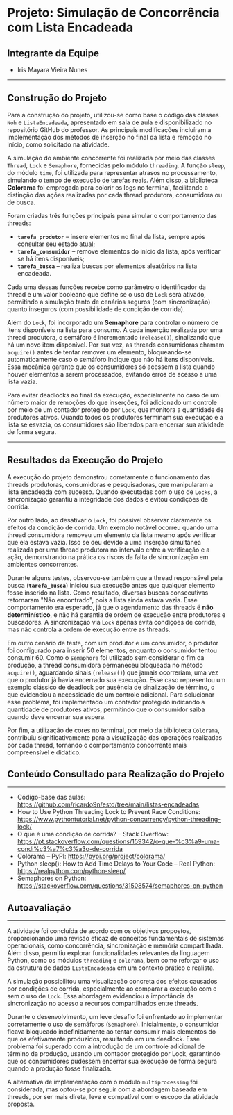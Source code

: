# **Projeto: Simulação de Concorrência com Lista Encadeada**

## **Integrante da Equipe**
- Iris Mayara Vieira Nunes

---

## **Construção do Projeto**

Para a construção do projeto, utilizou-se como base o código das classes `Noh` e `ListaEncadeada`, apresentado em sala de aula e disponibilizado no repositório GitHub do professor. As principais modificações incluíram a implementação dos métodos de inserção no final da lista e remoção no início, como solicitado na atividade.

A simulação do ambiente concorrente foi realizada por meio das classes `Thread`, `Lock` e `Semaphore`, fornecidas pelo módulo `threading`. A função `sleep`, do módulo `time`, foi utilizada para representar atrasos no processamento, simulando o tempo de execução de tarefas reais. Além disso, a biblioteca **Colorama** foi empregada para colorir os logs no terminal, facilitando a distinção das ações realizadas por cada thread produtora, consumidora ou de busca.

Foram criadas três funções principais para simular o comportamento das threads:

- **`tarefa_produtor`** – insere elementos no final da lista, sempre após consultar seu estado atual;
- **`tarefa_consumidor`** – remove elementos do início da lista, após verificar se há itens disponíveis;
- **`tarefa_busca`** – realiza buscas por elementos aleatórios na lista encadeada.

Cada uma dessas funções recebe como parâmetro o identificador da thread e um valor booleano que define se o uso de `Lock` será ativado, permitindo a simulação tanto de cenários seguros (com sincronização) quanto inseguros (com possibilidade de condição de corrida).

Além do `Lock`, foi incorporado um **Semaphore** para controlar o número de itens disponíveis na lista para consumo. A cada inserção realizada por uma thread produtora, o semáforo é incrementado (`release()`), sinalizando que há um novo item disponível. Por sua vez, as threads consumidoras chamam `acquire()` antes de tentar remover um elemento, bloqueando-se automaticamente caso o semáforo indique que não há itens disponíveis. Essa mecânica garante que os consumidores só acessem a lista quando houver elementos a serem processados, evitando erros de acesso a uma lista vazia.

Para evitar deadlocks ao final da execução, especialmente no caso de um número maior de remoções do que inserções, foi adicionado um controle por meio de um contador protegido por `Lock`, que monitora a quantidade de produtores ativos. Quando todos os produtores terminam sua execução e a lista se esvazia, os consumidores são liberados para encerrar sua atividade de forma segura.

---

## **Resultados da Execução do Projeto**

A execução do projeto demonstrou corretamente o funcionamento das threads produtoras, consumidoras e pesquisadoras, que manipularam a lista encadeada com sucesso. Quando executadas com o uso de `Locks`, a sincronização garantiu a integridade dos dados e evitou condições de corrida.

Por outro lado, ao desativar o `Lock`, foi possível observar claramente os efeitos da condição de corrida. Um exemplo notável ocorreu quando uma thread consumidora removeu um elemento da lista mesmo após verificar que ela estava vazia. Isso se deu devido a uma inserção simultânea realizada por uma thread produtora no intervalo entre a verificação e a ação, demonstrando na prática os riscos da falta de sincronização em ambientes concorrentes.

Durante alguns testes, observou-se também que a thread responsável pela busca (**`tarefa_busca`**) iniciou sua execução antes que qualquer elemento fosse inserido na lista. Como resultado, diversas buscas consecutivas retornaram "Não encontrado", pois a lista ainda estava vazia. Esse comportamento era esperado, já que o agendamento das threads é **não determinístico**, e não há garantia de ordem de execução entre produtores e buscadores. A sincronização via `Lock` apenas evita condições de corrida, mas não controla a ordem de execução entre as threads.


Em outro cenário de teste, com um produtor e um consumidor, o produtor foi configurado para inserir 
50 elementos, enquanto o consumidor tentou consumir 60. Como o `Semaphore` foi utilizado sem considerar 
o fim da produção, a thread consumidora permaneceu bloqueada no método `acquire()`, aguardando sinais 
(`release()`) que jamais ocorreriam, uma vez que o produtor já havia encerrado sua execução. Esse caso 
representou um exemplo clássico de deadlock por ausência de sinalização de término, o que evidenciou 
a necessidade de um controle adicional. Para solucionar esse problema, foi implementado um contador 
protegido indicando a quantidade de produtores ativos, permitindo que o consumidor saiba quando deve 
encerrar sua espera.

Por fim, a utilização de cores no terminal, por meio da biblioteca `Colorama`, contribuiu significativamente 
para a visualização das operações realizadas por cada thread, tornando o comportamento concorrente mais 
compreensível e didático.

## **Conteúdo Consultado para Realização do Projeto**
----------------------------------------------
- Código-base das aulas: https://github.com/ricardo9n/estd/tree/main/listas-encadeadas
- How to Use Python Threading Lock to Prevent Race Conditions: https://www.pythontutorial.net/python-concurrency/python-threading-lock/
- O que é uma condição de corrida? – Stack Overflow:
  https://pt.stackoverflow.com/questions/159342/o-que-%c3%a9-uma-condi%c3%a7%c3%a3o-de-corrida
- Colorama – PyPI: https://pypi.org/project/colorama/
- Python sleep(): How to Add Time Delays to Your Code – Real Python:
  https://realpython.com/python-sleep/
- Semaphores on Python:
  https://stackoverflow.com/questions/31508574/semaphores-on-python

## **Autoavaliação**
-------------
A atividade foi concluída de acordo com os objetivos propostos, proporcionando uma revisão eficaz de 
conceitos fundamentais de sistemas operacionais, como concorrência, sincronização e memória compartilhada. 
Além disso, permitiu explorar funcionalidades relevantes da linguagem Python, como os módulos `threading` 
e `colorama`, bem como reforçar o uso da estrutura de dados `ListaEncadeada` em um contexto prático e realista.

A simulação possibilitou uma visualização concreta dos efeitos causados por condições de corrida, 
especialmente ao comparar a execução com e sem o uso de `Lock`. Essa abordagem evidenciou a importância 
da sincronização no acesso a recursos compartilhados entre threads.

Durante o desenvolvimento, um leve desafio foi enfrentado ao implementar corretamente o uso de semáforos 
(`Semaphore`). Inicialmente, o consumidor ficava bloqueado indefinidamente ao tentar consumir mais elementos 
do que os efetivamente produzidos, resultando em um deadlock. Esse problema foi superado com a introdução 
de um controle adicional de término da produção, usando um contador protegido por Lock, garantindo que os 
consumidores pudessem encerrar sua execução de forma segura quando a produção fosse finalizada.

A alternativa de implementação com o módulo `multiprocessing` foi considerada, mas optou-se por seguir com 
a abordagem baseada em threads, por ser mais direta, leve e compatível com o escopo da atividade proposta.
